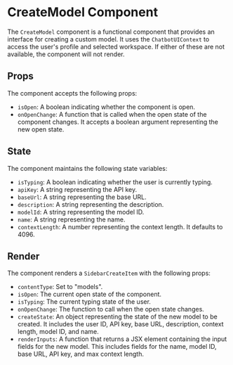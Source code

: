 # CreateModel Component

The `CreateModel` component is a functional component that provides an interface for creating a custom model. It uses the `ChatbotUIContext` to access the user's profile and selected workspace. If either of these are not available, the component will not render.

## Props

The component accepts the following props:

- `isOpen`: A boolean indicating whether the component is open.
- `onOpenChange`: A function that is called when the open state of the component changes. It accepts a boolean argument representing the new open state.

## State

The component maintains the following state variables:

- `isTyping`: A boolean indicating whether the user is currently typing.
- `apiKey`: A string representing the API key.
- `baseUrl`: A string representing the base URL.
- `description`: A string representing the description.
- `modelId`: A string representing the model ID.
- `name`: A string representing the name.
- `contextLength`: A number representing the context length. It defaults to 4096.

## Render

The component renders a `SidebarCreateItem` with the following props:

- `contentType`: Set to "models".
- `isOpen`: The current open state of the component.
- `isTyping`: The current typing state of the user.
- `onOpenChange`: The function to call when the open state changes.
- `createState`: An object representing the state of the new model to be created. It includes the user ID, API key, base URL, description, context length, model ID, and name.
- `renderInputs`: A function that returns a JSX element containing the input fields for the new model. This includes fields for the name, model ID, base URL, API key, and max context length.